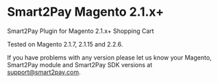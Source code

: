# Smart2Pay Magento 2.1.x+

Smart2Pay Plugin for Magento 2.1.x+ Shopping Cart

Tested on Magento 2.1.7, 2.1.15 and 2.2.6.

If you have problems with any version please let us know your Magento, Smart2Pay module and Smart2Pay SDK versions at support@smart2pay.com.
